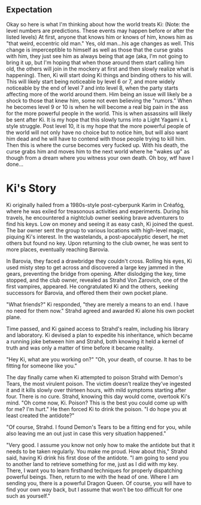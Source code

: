 ## Expectation
Okay so here is what I'm thinking about how the world treats Ki: (Note: the level numbers are predictions. These events may happen before or after the listed levels)
	At first, anyone that knows him or knows of him, knows him as "that weird, eccentric old man." Yes, old man...his age changes as well. This change is imperceptible to himself as well as those that the curse grabs with him, they just see him as always being that age (aka, I'm not going to bring it up, but I'm hoping that when those around them start calling him old, the others will join in the mockery at first and then slowly realize what is happening).
	Then, Ki will start doing Ki things and binding others to his will. This will likely start being noticeable by level 6 or 7, and more widely noticeable by the end of level 7 and into level 8, when the party starts affecting more of the world around them. Him being an issue will likely be a shock to those that knew him, some not even believing the "rumors."
	When he becomes level 9 or 10 is when he will become a real big pain in the ass for the more powerful people in the world. This is when assassins will likely be sent after Ki.
	It is my hope that this slowly turns into a Light Yagami x L style struggle.
	Post level 10, it is my hope that the more powerful people of the world will not only have no choice but to notice him, but will also want him dead and he will have to contend with those people trying to kill him.
	Then this is where the curse becomes very fucked up. With his death, the curse grabs him and moves him to the next world where he "wakes up" as though from a dream where you witness your own death. Oh boy, wtf have I done...

# Ki's Story
Ki originally hailed from a 1980s-style post-cyberpunk Karim in Créafóg, where he was exiled for treasonous activities and experiments. During his travels, he encountered a nightclub owner seeking brave adventurers to find his keys. Low on money and seeing it as easy cash, Ki joined the quest. The bar owner sent the group to various locations with high-level magic, piquing Ki's interest. In the wastelands, a post-apocalyptic desert, he met others but found no key. Upon returning to the club owner, he was sent to more places, eventually reaching Barovia.

In Barovia, they faced a drawbridge they couldn't cross. Rolling his eyes, Ki used misty step to get across and discovered a large key jammed in the gears, preventing the bridge from opening. After dislodging the key, time stopped, and the club owner, revealed as Strahd Von Zarovich, one of the first vampires, appeared. He congratulated Ki and the others, seeking successors for Barovia, and offered them their own pocket plane.

"What friends?" Ki responded, "they are merely a means to an end. I have no need for them now." Strahd agreed and awarded Ki alone his own pocket plane.

Time passed, and Ki gained access to Strahd's realm, including his library and laboratory. Ki devised a plan to expedite his inheritance, which became a running joke between him and Strahd, both knowing it held a kernel of truth and was only a matter of time before it became reality.

"Hey Ki, what are you working on?"
"Oh, your death, of course. It has to be fitting for someone like you."

The day finally came when Ki attempted to poison Strahd with Demon's Tears, the most virulent poison. The victim doesn’t realize they’ve ingested it and it kills slowly over thirteen hours, with mild symptoms starting after four. There is no cure. Strahd, knowing this day would come, overtook Ki's mind. "Oh come now, Ki. Poison? This is the best you could come up with for me? I'm hurt." He then forced Ki to drink the poison. "I do hope you at least created the antidote?"

"Of course, Strahd. I found Demon's Tears to be a fitting end for you, while also leaving me an out just in case this very situation happened."

"Very good. I assume you know not only how to make the antidote but that it needs to be taken regularly. You make me proud. How about this," Strahd said, having Ki drink his first dose of the antidote. "I am going to send you to another land to retrieve something for me, just as I did with my key. There, I want you to learn firsthand techniques for properly dispatching powerful beings. Then, return to me with the head of one. Where I am sending you, there is a powerful Dragon Queen. Of course, you will have to find your own way back, but I assume that won't be too difficult for one such as yourself."